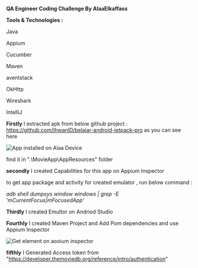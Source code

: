 **QA Engineer Coding Challenge By AlaaElkaffass**

**Tools & Technologies :**

Java

Appium

Cucumber

Maven

aventstack

OkHttp

Wireshark

IntelliJ


**Firstly** I extracted apk from below github project :
https://github.com/IhwanID/belajar-android-jetpack-pro as you can see here 

![App installed on Alaa Device](https://github.com/AlaaElKafas2020/AndriodAppFramework/assets/95582566/ed23f473-cb93-4a2c-9ac3-dea937496068)


find it in ".\MovieApp\AppResources" folder 

**secondly** I created Capabilities for this app on Appium Inspector

to get app package and activity for created emulator , 
run below command :

_adb shell dumpsys window windows | grep -E 'mCurrentFocus|mFocusedApp'_

**Thirdly** I created Emultor on Andriod Studio

**Fourthly** I created Maven Project and Add Pom dependencies and use Appium Inspector 

![Get element on aooium inspector](https://github.com/AlaaElKafas2020/AndriodAppFramework/assets/95582566/5fc193ef-2061-4c81-8472-bebdf1bbfd65)


**fifthly** I Generated Access token from "https://developer.themoviedb.org/reference/intro/authentication"
